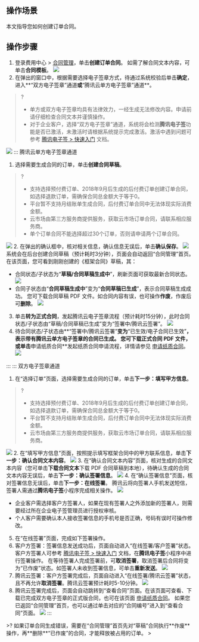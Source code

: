 ## 操作场景

本文指导您如何创建订单合同。

## 操作步骤

1. 登录费用中心 > [合同管理](https://console.cloud.tencent.com/expense/contract)，单击**创建订单合同**。
如需了解合同文本内容，可单击**合同模板**。
![](https://qcloudimg.tencent-cloud.cn/raw/a467b7a09855536b170714b284d260b7.png)
2. 在弹出的窗口中，根据需要选择电子签章方式，待通过系统校验后单击**确定**，进入**“双方电子签章”通道**或**“腾讯云单方电子签章”通道**。
>? 
> - 单方或双方电子签章均具有法律效力，一经生成无法修改内容。申请前请仔细检查合同文本并谨慎操作。
> - 对于企业客户，选择“双方电子签章”通道，系统将会检测**腾讯电子签**功能是否已激活，未激活时请根据系统提示完成激活。激活中遇到问题可参考 [腾讯电子签 > 快速入门](https://cloud.tencent.com/document/product/1323/53882) 文档。
> 
![](https://qcloudimg.tencent-cloud.cn/raw/b6e0f7d5fe0bcf7093bcdb4d3cc4ca3f.png)
<dx-tabs>
::: 腾讯云单方电子签章通道
1. 选择需要生成合同的订单，单击**创建合同草稿**。
>? 
> - 支持选择预付费订单、2018年9月后生成的后付费订单创建订单合同，如选择退款订单，需确保合同总金额大于等于0。
> - 平台暂不支持月结账单生成合同，后付费订单合同中无法体现实际消费金额。
> - 云市场由第三方服务商提供服务，获取云市场订单合同，请联系相应服务商。
> - 单个订单合同不能选择超过30个订单，否则请申请两个订单合同。
> 
![](https://qcloudimg.tencent-cloud.cn/raw/70dd54abddf874feb855036ba0ab996f.png)
2. 在弹出的确认框中，核对相关信息，确认信息无误后，单击**确认保存**。
![](https://qcloudimg.tencent-cloud.cn/raw/f4865bd2c83ed9be304f369ec5a207a9.png)
系统会在后台创建合同草稿（预计耗时3分钟），页面会自动返回“合同管理”首页。在该页面，您可看到刚刚创建的《框架合同》草稿，其：
 - 合同状态/子状态为“**草稿/合同草稿生成中**”，刷新页面可获取最新合同状态。
 ![](https://qcloudimg.tencent-cloud.cn/raw/b032b54706fa1a3508e3b32a31fc422a.png)
 - 合同子状态由“**合同草稿生成中**”变为“**合同草稿已生成**”，表示合同草稿生成成功。
您可下载合同草稿 PDF 文件。如合同内容有误，也可操作**作废**，作废后可**删除**。
 ![](https://qcloudimg.tencent-cloud.cn/raw/f170ef4af4fd1a802a2dda495de8e45c.png)
3. 单击**转为正式合同**，发起腾讯云电子签章流程（预计耗时15分钟），此时合同状态/子状态由“草稿/合同草稿已生成”变为“签署中/腾讯云签署”。
![](https://qcloudimg.tencent-cloud.cn/raw/aab88817e34a0cdfad087ef189c0036b.png)
4. 待合同状态/子状态由**“签署中/腾讯云签署”**变为**“已生效/电子合同已生效”**，表示带有腾讯云单方电子签章的合同已生成。
您可下载正式合同 PDF 文件，或单击**申请纸质合同**发起纸质合同申请流程，详情请参见 [申请纸质合同](https://cloud.tencent.com/document/product/555/79127)。
![](https://qcloudimg.tencent-cloud.cn/raw/59d2f108b871c97c99e67523e61d29b9.png)

:::
::: 双方电子签章通道
1. 在“选择订单”页面，选择需要生成合同的订单，单击**下一步：填写甲方信息**。
>?
> - 支持选择预付费订单、2018年9月后生成的后付费订单创建订单合同，如选择退款订单，需确保合同总金额大于等于0。
> - 平台暂不支持月结账单生成合同，后付费订单合同中无法体现实际消费金额。
> - 云市场由第三方服务商提供服务，获取云市场订单合同，请联系相应服务商。
> 
![](https://qcloudimg.tencent-cloud.cn/raw/f92f83936d259b5a8612367c25b95a6d.png)
2. 在“填写甲方信息”页面，按照提示填写框架合同中的甲方联系信息，单击**下一步：确认合同文本内容**。
![](https://qcloudimg.tencent-cloud.cn/raw/97b81a2f6b1c5a25c4d5463180ad866c.png)
3. 在“确认合同文本内容”页面，核对生成的合同文本内容（您可单击**下载合同文本**下载 PDF 合同草稿到本地），待确认生成的合同文本内容无误后，单击**下一步：确认签署信息**。
![](https://qcloudimg.tencent-cloud.cn/raw/6e0aeb17be26a7fd6ed4fd4cfdbd5285.png)
4. 在“确认签署信息”页面，核对签署信息无误后，单击**下一步：在线签署**。
腾讯云将向签署人手机发送短信，签署人需通过**腾讯电子签**小程序完成相关操作。
![](https://qcloudimg.tencent-cloud.cn/raw/89815f273ac80aaf590251c5d5ec9684.png)
 - 企业客户需选择客户方签署人，如果在现有签署人之外添加新的签署人，则需要经过所在企业电子签管理员进行授权审核。
 - 个人客户需要确认本人接收签署信息的手机号是否正确，号码有误时可操作修改。
5. 在“在线签署”页面，完成如下签署操作。
 1. 客户方签署：签署信息发送成功后，页面自动进入“在线签署/客户签署”状态。客户方签署人可参考 [腾讯电子签 > 快速入门](https://cloud.tencent.com/document/product/1323/53882) 文档，在**腾讯电子签**小程序中进行签署操作。
在等待签署人完成签署前，可**取消签署**，取消签署后合同将变为“已作废”状态。如签署人未收到签署信息，可单击**重新发送**。
![](https://qcloudimg.tencent-cloud.cn/raw/c696cb260a1d3d71f40461af178ace03.png)
 2. 腾讯云签署：客户方签署完成后，页面自动进入“在线签署/腾讯云签署”状态，且不再允许**取消签署**。腾讯云签署预计耗时5-10分钟。
 ![](https://qcloudimg.tencent-cloud.cn/raw/7a48511a3ce053204cd1898885e8dec7.png)
6. 腾讯云签署完成后，页面会自动跳转到“查看合同”页面。在该页面可查看、下载已完成双方电子签章的正式版合同，也可在该页面 [申请纸质合同](https://cloud.tencent.com/document/product/555/79127)。
如果您已返回“合同管理”首页，也可以通过单击对应的“合同编号”进入到“查看合同”页面。
![](https://qcloudimg.tencent-cloud.cn/raw/e13f59ca5f011754549ad940d25de30c.png)
:::
</dx-tabs>
>? 如果订单合同生成错误，需要在“合同管理”首页先对“草稿”合同执行**作废**操作，再**删除**“已作废”的合同，才能释放被占用的订单。
>

